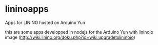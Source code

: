 # lininoapps
Apps for LININO hosted on Arduino Yun

this are some apps developped in nodejs for the Arduino Yun with lininoio image (http://wiki.linino.org/doku.php?id=wiki:upgradetolininoio)
